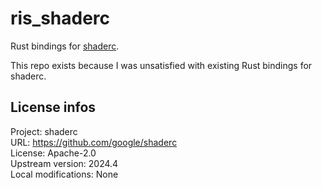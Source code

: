 # ris_shaderc
Rust bindings for [shaderc](https://github.com/google/shaderc).

This repo exists because I was unsatisfied with existing Rust bindings for shaderc.

## License infos

Project: shaderc  
URL: https://github.com/google/shaderc  
License: Apache-2.0  
Upstream version: 2024.4  
Local modifications: None  
